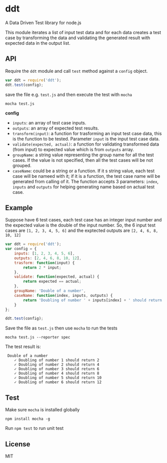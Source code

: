 ddt
===
A Data Driven Test library for node.js

This module iterates a list of input test data and for each data creates a test case by transforming the data and validating the generated result with expected data in the output list.
## API
Require the `ddt` module and call `test` method against a `config` object.
```javascript
var ddt = require('ddt');
ddt.test(config);
```
save the file e.g. `test.js` and then execute the test with `mocha`
```
mocha test.js
```
**config**

* `inputs`: an array of test case inputs.
* `outputs`: an array of expected test results.
* `transform(input)`: a function for trasforming an input test case data, this is the function to be tested. Parameter `input` is the input test case data.
* `validate(expected, actual)`: a function for validating transformed data (from input) to expected value which is from `outputs` array. 
* `groupName`: a string value representing the group name for all the test cases. If the value is not specified, then all the test cases will be not grouped.
* `caseName`: could be a string or a function. If it s string value, each test case will be nameed with it; if it is a function, the test case name will be generated from calling of it. The function accepts 3 parameters: `index`, `inputs` and `outputs` for helping generating name based on actual test case.

## Example
Suppose have 6 test cases, each test case has an integer input number and the expected value is the double of the input number. So, the 6 input test cases are `[1, 2, 3, 4, 5, 6]` and the exptected outputs are `[2, 4, 6, 8, 10, 12]`
```javascript
var ddt = require('ddt');
var config = {
    inputs: [1, 2, 3, 4, 5, 6],
    outputs: [2, 4, 6, 8, 10, 12],
    trasform: function(input) {
        return 2 * input;
    },
    validate: function(expected, actual) {
        return expected == actual;
    },
    groupName: 'Double of a number',
    caseName: function(index, inputs, outputs) {
        return 'Doubling of number ' + inputs[index] + ' should return ' + outputs[index];
    }
};

ddt.test(config);
```

Save the file as `test.js` then use `mocha` to run the tests

```
mocha test.js --reporter spec
```
The test result is:
```
 Double of a number
    ✓ Doubling of number 1 should return 2 
    ✓ Doubling of number 2 should return 4 
    ✓ Doubling of number 3 should return 6 
    ✓ Doubling of number 4 should return 8 
    ✓ Doubling of number 5 should return 10 
    ✓ Doubling of number 6 should return 12
```
## Test
Make sure `mocha` is installed globally
```
npm install mocha -g
```

Run `npm test` to run unit test

## License
MIT
